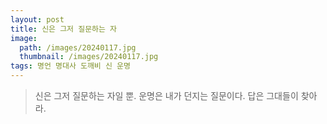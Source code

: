 ```yaml
---
layout: post
title: 신은 그저 질문하는 자
image:
  path: /images/20240117.jpg
  thumbnail: /images/20240117.jpg
tags: 명언 명대사 도깨비 신 운명
---
```


> 신은 그저 질문하는 자일 뿐. 운명은 내가 던지는 질문이다. 답은 그대들이 찾아라.
